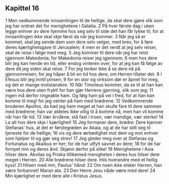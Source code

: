 ## Kapittel 16

1 Men vedkommende innsamlingen til de hellige, da skal dere gjøre slik som jeg har ordnet det for menighetene i Galatia.
2 På hver første dag i uken legge enhver av dere hjemme hos seg selv til side det han får lykke til, for at innsamlingen ikke skal skje først da når jeg kommer.
3 Når jeg så er kommet, skal jeg sende dem som dere selv velger, med brev, for å føre deres kjærlighetsgave til Jerusalem;
4 men er det verdt at jeg selv reiser, skal de reise i følge med meg.
5 Jeg kommer til dere når jeg har reist igjennom Makedonia; for Makedonia reiser jeg igjennom;
6 men hos dere blir jeg kan hende en tid, eller endog vinteren over, for at jeg kan få følge av dere dit jeg siden skal reise.
7 For jeg tenker ikke å se dere nå på gjennomreisen; for jeg håper å bli en tid hos dere, om Herren tillater det.
8 I Efesus blir jeg inntil pinsen;
9 for en stor og virksom dør er åpnet for meg, og det er mange motstandere.
10 Når Timoteus kommer, da se til at han kan være hos dere uten frykt! for han gjør Herrens gjerning, slik som jeg;
11 ingen må derfor ringeakte ham. Og følg ham på vei i fred, for at han kan komme til meg! for jeg venter på ham med brødrene.
12 Vedkommende broderen Apollos, da bad jeg ham meget at han skulle fare til dere sammen med brødrene; han var aldeles ikke villig til å komme nå, men han vil komme når han får tid.
13 Vær årvåkne, stå fast i troen, vær mandige, vær sterke!
14 La alt hos dere skje i kjærlighet!
15 Jeg formaner dere, brødre: Dere kjenner Stefanas' hus, at det er førstegrøden av Akaia, og at de har stilt seg til tjeneste for de hellige;
16 vis og dere ærbødighet mot dem og mot enhver som hjelper til og gjør seg strev!
17 Jeg gleder meg over at Stefanas og Fortunatus og Akaikus er her; for de har utfylt savnet av dere;
18 for de har fornyet min og deres ånd. Skjønn derfor på slike!
19 Menighetene i Asia hilser dere. Akvilas og Priska tillikemed menigheten i deres hus hilser dere meget i Herren.
20 Alle brødrene hilser dere. Hils hverandre med et hellig kyss!
21 Hilsen med min, Paulus' hånd:
22 Om noen ikke elsker Herren, han være forbannet! Maran ata.
23 Den Herre Jesu nåde være med dere!
24 Min kjærlighet er med dere alle i Kristus Jesus.
